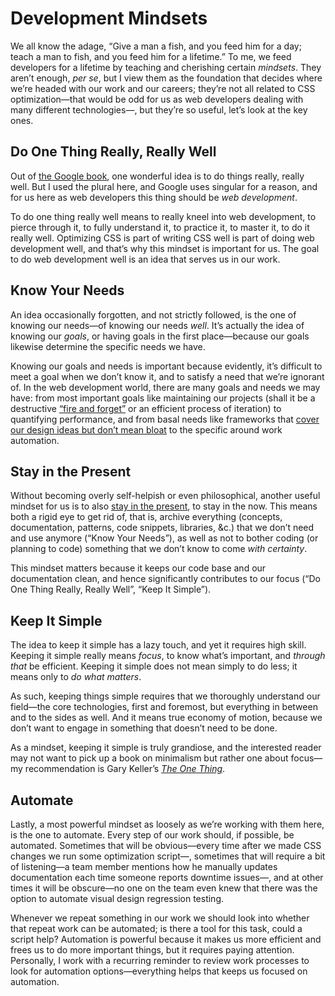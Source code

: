 # Development Mindsets

We all know the adage, “Give a man a fish, and you feed him for a day; teach a man to fish, and you feed him for a lifetime.” To me, we feed developers for a lifetime by teaching and cherishing certain _mindsets_. They aren’t enough, _per se_, but I view them as the foundation that decides where we’re headed with our work and our careers; they’re not all related to CSS optimization—that would be odd for us as web developers dealing with many different technologies—, but they’re so useful, let’s look at the key ones.

## Do One Thing Really, Really Well

Out of [the Google book](https://www.google.com/about/philosophy.html), one wonderful idea is to do things really, really well. But I used the plural here, and Google uses singular for a reason, and for us here as web developers this thing should be _web development_.

To do one thing really well means to really kneel into web development, to pierce through it, to fully understand it, to practice it, to master it, to do it really well. Optimizing CSS is part of writing CSS well is part of doing web development well, and that’s why this mindset is important for us. The goal to do web development well is an idea that serves us in our work.

## Know Your Needs

An idea occasionally forgotten, and not strictly followed, is the one of knowing our needs—of knowing our needs _well_. It’s actually the idea of knowing our _goals_, or having goals in the first place—because our goals likewise determine the specific needs we have.

Knowing our goals and needs is important because evidently, it’s difficult to meet a goal when we don’t know it, and to satisfy a need that we’re ignorant of. In the web development world, there are many goals and needs we may have: from most important goals like maintaining our projects (shall it be a destructive [“fire and forget”](https://meiert.com/en/blog/fire-and-forget/) or an efficient process of iteration) to quantifying performance, and from basal needs like frameworks that [cover our design ideas but don’t mean bloat](https://www.oreilly.com/library/view/the-little-book/9781492048121/) to the specific around work automation.

## Stay in the Present

Without becoming overly self-helpish or even philosophical, another useful mindset for us is to also [stay in the present](https://meiert.com/en/blog/develop-for-what-is/), to stay in the now. This means both a rigid eye to get rid of, that is, archive everything (concepts, documentation, patterns, code snippets, libraries, &c.) that we don’t need and use anymore (“Know Your Needs”), as well as not to bother coding (or planning to code) something that we don’t know to come _with certainty_.

This mindset matters because it keeps our code base and our documentation clean, and hence significantly contributes to our focus (“Do One Thing Really, Really Well”, “Keep It Simple”).

## Keep It Simple

The idea to keep it simple has a lazy touch, and yet it requires high skill. Keeping it simple really means _focus_, to know what’s important, and _through that_ be efficient. Keeping it simple does not mean simply to do less; it means only to _do what matters_.

As such, keeping things simple requires that we thoroughly understand our field—the core technologies, first and foremost, but everything in between and to the sides as well. And it means true economy of motion, because we don’t want to engage in something that doesn’t need to be done.

As a mindset, keeping it simple is truly grandiose, and the interested reader may not want to pick up a book on minimalism but rather one about focus—my recommendation is Gary Keller’s [_The One Thing_](https://www.the1thing.com/).

## Automate

Lastly, a most powerful mindset as loosely as we’re working with them here, is the one to automate. Every step of our work should, if possible, be automated. Sometimes that will be obvious—every time after we made CSS changes we run some optimization script—, sometimes that will require a bit of listening—a team member mentions how he manually updates documentation each time someone reports downtime issues—, and at other times it will be obscure—no one on the team even knew that there was the option to automate visual design regression testing.

Whenever we repeat something in our work we should look into whether that repeat work can be automated; is there a tool for this task, could a script help? Automation is powerful because it makes us more efficient and frees us to do more important things, but it requires paying attention. Personally, I work with a recurring reminder to review work processes to look for automation options—everything helps that keeps us focused on automation.